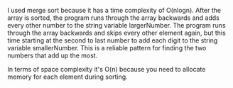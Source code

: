 I used merge sort because it has a time complexity of O(nlogn).  After the array is
sorted, the program runs through the array backwards and adds every other number to
the string variable largerNumber.  The program runs through the array backwards and skips every other element again, but this time starting at the second to last number to add each digit to the string variable smallerNumber.  This is a reliable pattern for finding the two numbers that add up the most.  

In terms of space complexity it's O(n) because you need to allocate memory for each 
element during sorting.

